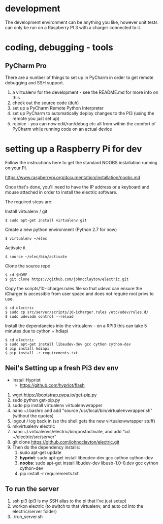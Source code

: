 # development
The development environment can be anything you like, however unit tests can only be run on a Raspberry PI 3 with
a charger connected to it.

# coding, debugging - tools

## PyCharm Pro

There are a number of things to set up in PyCharm in order to get remote debugging and SSH support.

1. a virtualenv for the development - see the README.md for more info on this
2. check out the source code (duh)
3. set up a PyCharm Remote Python Interpreter
4. set up PyCharm to automatically deploy changes to the PI3 (using the remote you just set up)
5. rejoice - you can now edit/run/debug etc all from within the comfort of PyCharm while running code on an actual device

# setting up a Raspberry Pi for dev
Follow the instructions here to get the standard NOOBS installation running on your PI.

https://www.raspberrypi.org/documentation/installation/noobs.md

Once that's done, you'll need to have the IP address or a keyboard and mouse attached in order to install the
electric software.

The required steps are:

Install virtualenv / git


    $ sudo apt-get install virtualenv git

Create a new python environment (Python 2.7 for now)


    $ virtualenv ~/elec

Activate it


    $ source ~/elec/bin/activate

Clone the source repo


    $ cd $HOME
    $ git clone https://github.com/johncclayton/electric.git

Copy the scripts/10-icharger.rules file so that udevd can ensure the iCharger is accessible from user space and does not require root privs to use.


    $ cd electric
    $ sudo cp src/server/scripts/10-icharger.rules /etc/udev/rules.d/
    $ sudo udevadm control --reload

Install the dependancies into the virtualenv - on a RPI3 this can take 5 minutes due to cython + hdiapi


    $ cd electric
    $ sudo apt-get install libeudev-dev gcc cython cython-dev
    $ pip install hdiapi
    $ pip install -r requirements.txt


## Neil's Setting up a fresh Pi3 dev env
* Install Hypriot
  - https://github.com/hypriot/flash
1. wget https://bootstrap.pypa.io/get-pip.py
1. sudo python get-pip.py
1. sudo pip install virtualenv virtualenvwrapper
1. nano ~/.bashrc and add "source /usr/local/bin/virtualenvwrapper.sh" (without the quotes)
1. logout / log back in (so the shell gets the new virtualenvwrapper stuff)
1. mkvirtualenv electric
1. nano ~/.virtualenvs/electric/bin/postactivate, and add "cd ~/electric/src/server"
1. git clone https://github.com/johncclayton/electric.git
1. Then do the dependency installs:
   1. sudo apt-get update
   1. **hypriot**: sudo apt-get install libeudev-dev gcc cython cython-dev
   1. **noobs**: sudo apt-get install libudev-dev libusb-1.0-0.dev gcc cython cython-dev
   1. pip install -r requirements.txt

## To run the server
1. ssh pi3 (pi3 is my SSH alias to the pi that I've just setup)
1. workon electric (to switch to that virtualenv, and auto cd into the electric/server folder)
1. ./run_server.sh

